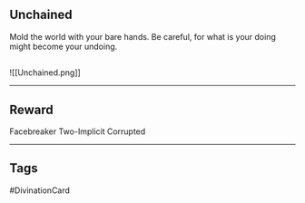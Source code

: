 ## Unchained
Mold the world with your bare hands. Be careful, for what is your doing might become your undoing.
## 
![[Unchained.png]]

---
## Reward
Facebreaker
Two-Implicit
Corrupted

---
## Tags
#DivinationCard